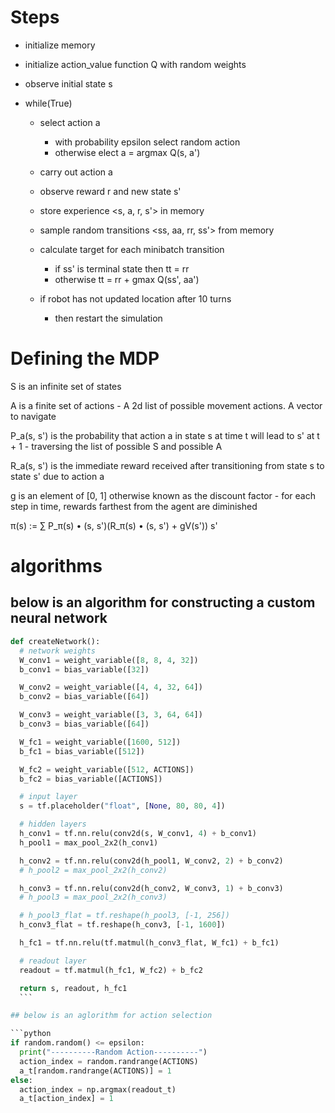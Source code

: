 # Steps

- initialize memory
- initialize action_value function Q with random weights
- observe initial state s

- while(True)
  - select action a 
    - with probability epsilon select random action
    - otherwise elect a = argmax Q(s, a')
  - carry out action a
  - observe reward r and new state s'
  - store experience <s, a, r, s'> in memory
  
  - sample random transitions <ss, aa, rr, ss'> from memory
  - calculate target for each minibatch transition
    - if ss' is terminal state then tt = rr
    - otherwise tt = rr + gmax Q(ss', aa')
  - if robot has not updated location after 10 turns
    - then restart the simulation
  
# Defining the MDP

  S is an infinite set of states

  A is a finite set of actions
    - A 2d list of possible movement actions. A vector to navigate

  P_a(s, s') is the probability that action a in state s at time t will lead to s' at t + 1
    - traversing the list of possible S and possible A
    
  R_a(s, s') is the immediate reward received after transitioning from state s to state s' due to action a

  g is an element of [0, 1] otherwise known as the discount factor
    - for each step in time, rewards farthest from the agent are diminished

  π(s) := ∑ P_π(s) • (s, s')(R_π(s) • (s, s') + gV(s'))
          s'

# algorithms

## below is an algorithm for constructing a custom neural network
  
  ```python
  def createNetwork():
    # network weights
    W_conv1 = weight_variable([8, 8, 4, 32])
    b_conv1 = bias_variable([32])

    W_conv2 = weight_variable([4, 4, 32, 64])
    b_conv2 = bias_variable([64])

    W_conv3 = weight_variable([3, 3, 64, 64])
    b_conv3 = bias_variable([64])

    W_fc1 = weight_variable([1600, 512])
    b_fc1 = bias_variable([512])

    W_fc2 = weight_variable([512, ACTIONS])
    b_fc2 = bias_variable([ACTIONS])

    # input layer
    s = tf.placeholder("float", [None, 80, 80, 4])

    # hidden layers
    h_conv1 = tf.nn.relu(conv2d(s, W_conv1, 4) + b_conv1)
    h_pool1 = max_pool_2x2(h_conv1)

    h_conv2 = tf.nn.relu(conv2d(h_pool1, W_conv2, 2) + b_conv2)
    # h_pool2 = max_pool_2x2(h_conv2)

    h_conv3 = tf.nn.relu(conv2d(h_conv2, W_conv3, 1) + b_conv3)
    # h_pool3 = max_pool_2x2(h_conv3)

    # h_pool3_flat = tf.reshape(h_pool3, [-1, 256])
    h_conv3_flat = tf.reshape(h_conv3, [-1, 1600])

    h_fc1 = tf.nn.relu(tf.matmul(h_conv3_flat, W_fc1) + b_fc1)

    # readout layer
    readout = tf.matmul(h_fc1, W_fc2) + b_fc2

    return s, readout, h_fc1
    ```
  
## below is an aglorithm for action selection

  ```python
  if random.random() <= epsilon:
    print("----------Random Action----------")
    action_index = random.randrange(ACTIONS)
    a_t[random.randrange(ACTIONS)] = 1
  else:
    action_index = np.argmax(readout_t)
    a_t[action_index] = 1
  ```
